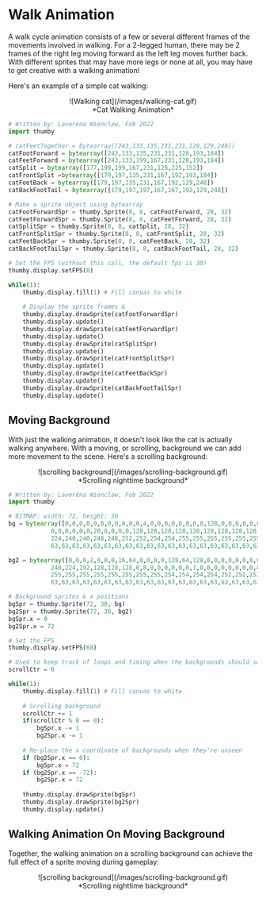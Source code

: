 # Walk Animation 

A walk cycle animation consists of a few or several different frames of the movements involved in walking. For a 2-legged human, there may be 2 frames of the right leg moving forward as the left leg moves further back. With different sprites that may have more legs or none at all, you may have to get creative with a walking animation! 

Here's an example of a simple cat walking:

<center>
![Walking cat](/images/walking-cat.gif)
</center>
<center>
*Cat Walking Animation*
</center>

```py
# Written by: Laveréna Wienclaw, Feb 2022
import thumby

# catFeetTogether = bytearray([243,133,135,231,231,128,129,248])
catFootForward = bytearray([243,133,135,231,231,128,193,184])
catFeetForward = bytearray([243,133,199,167,231,128,193,184])
catSplit = bytearray([177,199,199,167,231,128,225,152])
catFrontSplit =bytearray([179,197,135,231,167,192,193,184])
catFeetBack = bytearray([179,197,135,231,167,192,129,248])
catBackFootTail = bytearray([179,197,197,167,167,192,129,248])

# Make a sprite object using bytearray 
catFootForwardSpr = thumby.Sprite(8, 8, catFootForward, 28, 32)
catFeetForwardSpr = thumby.Sprite(8, 8, catFeetForward, 28, 32)
catSplitSpr = thumby.Sprite(8, 8, catSplit, 28, 32)
catFrontSplitSpr = thumby.Sprite(8, 8, catFrontSplit, 28, 32)
catFeetBackSpr = thumby.Sprite(8, 8, catFeetBack, 28, 32)
catBackFootTailSpr = thumby.Sprite(8, 8, catBackFootTail, 28, 32)

# Set the FPS (without this call, the default fps is 30)
thumby.display.setFPS(8)

while(1):
    thumby.display.fill(1) # Fill canvas to white
    
    # Display the sprite frames & 
    thumby.display.drawSprite(catFootForwardSpr)
    thumby.display.update()
    thumby.display.drawSprite(catFeetForwardSpr)
    thumby.display.update()
    thumby.display.drawSprite(catSplitSpr)
    thumby.display.update()
    thumby.display.drawSprite(catFrontSplitSpr)
    thumby.display.update()
    thumby.display.drawSprite(catFeetBackSpr)
    thumby.display.update()
    thumby.display.drawSprite(catBackFootTailSpr)
    thumby.display.update()
```

## Moving Background

With just the walking animation, it doesn't look like the cat is actually walking anywhere. With a moving, or scrolling, background we can add more movement to the scene. Here's a scrolling background:

<center>
![scrolling background](/images/scrolling-background.gif)
</center>
<center>
*Scrolling nighttime background*
</center>

```py
# Written by: Laveréna Wienclaw, Feb 2022
import thumby

# BITMAP: width: 72, height: 30
bg = bytearray([0,0,0,0,0,0,0,0,0,0,0,4,0,0,0,0,0,0,0,0,128,0,0,0,0,0,0,0,0,0,0,0,0,0,64,0,0,0,0,0,0,0,0,0,0,0,0,128,0,0,0,0,0,0,0,0,0,0,0,4,0,0,0,0,0,0,0,0,0,64,0,0,
            0,0,0,0,0,8,20,8,0,0,0,128,128,128,128,128,128,128,128,128,128,128,128,128,0,0,0,0,64,0,0,0,0,0,0,0,0,0,0,0,0,0,0,0,0,0,1,2,1,0,0,0,0,128,192,224,224,240,240,248,248,252,252,252,252,252,252,252,252,248,248,240,
            224,240,240,248,248,252,252,254,254,255,255,255,255,255,255,255,255,255,255,255,255,255,255,255,255,255,254,252,248,248,240,224,224,224,192,192,192,192,192,192,192,192,192,192,192,224,224,224,240,248,252,252,254,255,255,255,255,255,255,255,255,255,255,255,255,255,255,255,255,255,255,255,
            63,63,63,63,63,63,63,63,63,63,63,63,63,63,63,63,63,63,63,63,63,63,63,63,63,63,63,63,63,63,63,63,63,63,63,63,63,63,63,63,63,63,63,63,63,63,63,63,63,63,63,63,63,63,63,63,63,63,63,63,63,63,63,63,63,63,63,63,63,63,63,63])

bg2 = bytearray([0,0,0,2,0,0,0,16,64,0,0,0,0,128,64,128,0,0,0,0,0,0,0,0,0,0,0,0,0,0,0,16,0,0,0,0,0,0,0,0,0,0,16,40,16,0,0,0,0,0,0,0,0,0,0,0,0,0,32,0,0,0,0,0,0,0,0,64,160,64,2,0,
            240,224,192,128,128,128,0,8,0,0,0,0,0,0,1,0,0,0,0,0,0,0,0,8,0,128,128,128,192,224,240,240,248,248,248,252,252,252,254,254,254,255,255,255,255,255,254,254,254,254,252,252,252,248,248,240,240,225,224,192,192,128,128,0,0,0,0,0,32,0,0,0,
            255,255,255,255,255,255,255,255,254,254,254,254,252,252,252,252,252,252,252,254,254,254,255,255,255,255,255,255,255,255,255,255,255,255,255,255,255,255,255,255,255,255,255,255,255,255,255,255,255,255,255,255,255,255,255,255,255,255,255,255,255,255,255,255,254,252,252,248,240,240,224,224,
            63,63,63,63,63,63,63,63,63,63,63,63,63,63,63,63,63,63,63,63,63,63,63,63,63,63,63,63,63,63,63,63,63,63,63,63,63,63,63,63,63,63,63,63,63,63,63,63,63,63,63,63,63,63,63,63,63,63,63,63,63,63,63,63,63,63,63,63,63,63,63,63])

# Background sprites & x positions
bgSpr = thumby.Sprite(72, 30, bg)
bg2Spr = thumby.Sprite(72, 30, bg2)
bgSpr.x = 0
bg2Spr.x = 72

# Set the FPS 
thumby.display.setFPS(60)

# Used to keep track of loops and timing when the backgrounds should scroll
scrollCtr = 0

while(1):
    thumby.display.fill(1) # Fill canvas to white
    
    # Scrolling background
    scrollCtr += 1
    if(scrollCtr % 8 == 0):
        bgSpr.x -= 1
        bg2Spr.x -= 1
    
    # Re-place the x coordinate of backgrounds when they're unseen
    if (bg2Spr.x == 0):
        bgSpr.x = 72
    if (bg2Spr.x == -72):
        bg2Spr.x = 72
    
    thumby.display.drawSprite(bgSpr)
    thumby.display.drawSprite(bg2Spr)
    thumby.display.update()
```


## Walking Animation On Moving Background

Together, the walking animation on a scrolling background can achieve the full effect of a sprite moving during gameplay:

<center>
![scrolling background](/images/scrolling-background.gif)
</center>
<center>
*Scrolling nighttime background*
</center>

```py

```


